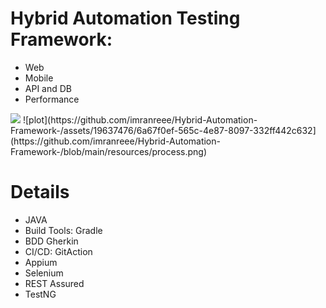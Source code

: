 # Hybrid Automation Testing Framework:
- Web
- Mobile
- API and DB
- Performance

<img src="https://github.com/imranreee/Hybrid-Automation-Framework-/assets/19637476/6a67f0ef-565c-4e87-8097-332ff442c632](https://github.com/imranreee/Hybrid-Automation-Framework-/blob/main/resources/process.png">
![plot](https://github.com/imranreee/Hybrid-Automation-Framework-/assets/19637476/6a67f0ef-565c-4e87-8097-332ff442c632](https://github.com/imranreee/Hybrid-Automation-Framework-/blob/main/resources/process.png)

# Details
- JAVA
- Build Tools: Gradle
- BDD Gherkin
- CI/CD: GitAction
- Appium
- Selenium
- REST Assured
- TestNG
